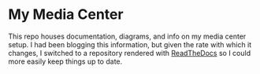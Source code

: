 # My Media Center

This repo houses documentation, diagrams, and info on my media center setup. I had been blogging this information, but given the rate with which it changes, I switched to a repository rendered with [ReadTheDocs](https://readthedocs.org/) so I could more easily keep things up to date.
